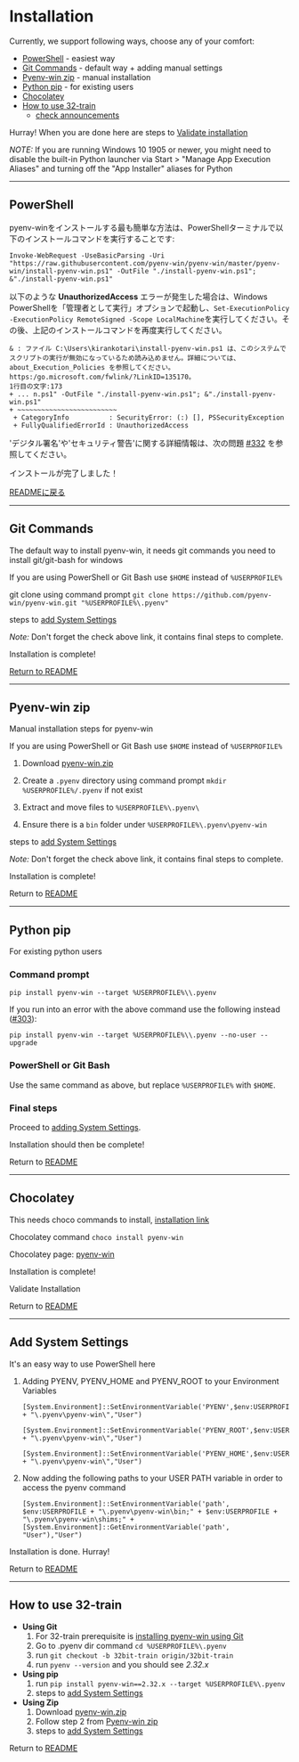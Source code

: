 # Installation

Currently, we support following ways, choose any of your comfort:

- [PowerShell](#powershell) - easiest way
- [Git Commands](#git-commands) - default way + adding manual settings
- [Pyenv-win zip](#pyenv-win-zip) - manual installation
- [Python pip](#python-pip) - for existing users
- [Chocolatey](#chocolatey)
- [How to use 32-train](#how-to-use-32-train)  
  - [check announcements](../README.md#お知らせ)

Hurray! When you are done here are steps to [Validate installation](../README.md#インストールの確認)

_NOTE:_ If you are running Windows 10 1905 or newer, you might need to disable the built-in Python launcher via Start > "Manage App Execution Aliases" and turning off the "App Installer" aliases for Python

***

## **PowerShell**

pyenv-winをインストールする最も簡単な方法は、PowerShellターミナルで以下のインストールコマンドを実行することです:

```pwsh
Invoke-WebRequest -UseBasicParsing -Uri "https://raw.githubusercontent.com/pyenv-win/pyenv-win/master/pyenv-win/install-pyenv-win.ps1" -OutFile "./install-pyenv-win.ps1"; &"./install-pyenv-win.ps1"
```

以下のような **UnauthorizedAccess** エラーが発生した場合は、Windows PowerShellを「管理者として実行」オプションで起動し、`Set-ExecutionPolicy -ExecutionPolicy RemoteSigned -Scope LocalMachine`を実行してください。その後、上記のインストールコマンドを再度実行してください。

```plaintext
& : ファイル C:\Users\kirankotari\install-pyenv-win.ps1 は、このシステムでスクリプトの実行が無効になっているため読み込めません。詳細については、about_Execution_Policies を参照してください。https:/go.microsoft.com/fwlink/?LinkID=135170。
1行目の文字:173
+ ... n.ps1" -OutFile "./install-pyenv-win.ps1"; &"./install-pyenv-win.ps1"
+ ~~~~~~~~~~~~~~~~~~~~~~~~~ 
 + CategoryInfo          : SecurityError: (:) [], PSSecurityException 
 + FullyQualifiedErrorId : UnauthorizedAccess
```

'デジタル署名'や'セキュリティ警告'に関する詳細情報は、次の問題 [#332](https://github.com/pyenv-win/pyenv-win/issues/332) を参照してください。

インストールが完了しました！

[READMEに戻る](../README.md#インストール)

***

## **Git Commands**

The default way to install pyenv-win, it needs git commands you need to install git/git-bash for windows

If you are using PowerShell or Git Bash use `$HOME` instead of `%USERPROFILE%`

git clone using command prompt `git clone https://github.com/pyenv-win/pyenv-win.git "%USERPROFILE%\.pyenv"`

steps to [add System Settings](#add-system-settings)

_Note:_ Don't forget the check above link, it contains final steps to complete.

Installation is complete!

[Return to README](../README.md#インストール)

***

## **Pyenv-win zip**

Manual installation steps for pyenv-win

If you are using PowerShell or Git Bash use `$HOME` instead of `%USERPROFILE%`

1. Download [pyenv-win.zip](https://github.com/pyenv-win/pyenv-win/archive/master.zip)

2. Create a `.pyenv` directory using command prompt `mkdir %USERPROFILE%/.pyenv` if not exist

3. Extract and move files to `%USERPROFILE%\.pyenv\`

4. Ensure there is a `bin` folder under `%USERPROFILE%\.pyenv\pyenv-win`

steps to [add System Settings](#add-system-settings)

_Note:_ Don't forget the check above link, it contains final steps to complete.

Installation is complete!

Return to [README](../README.md#インストール)

***

## **Python pip**

For existing python users

### Command prompt

`pip install pyenv-win --target %USERPROFILE%\\.pyenv`  

If you run into an error with the above command use the following instead ([#303](https://github.com/pyenv-win/pyenv-win/issues/303)):

`pip install pyenv-win --target %USERPROFILE%\\.pyenv --no-user --upgrade`

### PowerShell or Git Bash

Use the same command as above, but replace `%USERPROFILE%` with `$HOME`.

### Final steps

Proceed to [adding System Settings](#add-system-settings).

Installation should then be complete!

Return to [README](../README.md#インストール)

***

## **Chocolatey**

This needs choco commands to install, [installation link](https://chocolatey.org/install)

Chocolatey command `choco install pyenv-win`

Chocolatey page: [pyenv-win](https://chocolatey.org/packages/pyenv-win)

Installation is complete!

Validate Installation

Return to [README](../README.md#インストール)

***

## **Add System Settings**

It's an easy way to use PowerShell here

1. Adding PYENV, PYENV_HOME and PYENV_ROOT to your Environment Variables

   ```pwsh
   [System.Environment]::SetEnvironmentVariable('PYENV',$env:USERPROFILE + "\.pyenv\pyenv-win\","User")

   [System.Environment]::SetEnvironmentVariable('PYENV_ROOT',$env:USERPROFILE + "\.pyenv\pyenv-win\","User")

   [System.Environment]::SetEnvironmentVariable('PYENV_HOME',$env:USERPROFILE + "\.pyenv\pyenv-win\","User")
   ```

2. Now adding the following paths to your USER PATH variable in order to access the pyenv command

   ```pwsh
   [System.Environment]::SetEnvironmentVariable('path', $env:USERPROFILE + "\.pyenv\pyenv-win\bin;" + $env:USERPROFILE + "\.pyenv\pyenv-win\shims;" + [System.Environment]::GetEnvironmentVariable('path', "User"),"User")
   ```

Installation is done. Hurray!

Return to [README](../README.md#インストール)

***

## **How to use 32-train**

- **Using Git**
  1. For 32-train prerequisite is [installing pyenv-win using Git](#git-commands)
  2. Go to .pyenv dir command `cd %USERPROFILE%\.pyenv`
  3. run `git checkout -b 32bit-train origin/32bit-train`
  4. run `pyenv --version` and you should see _2.32.x_
- **Using pip**
  1. run `pip install pyenv-win==2.32.x --target %USERPROFILE%\.pyenv`
  2. steps to [add System Settings](#add-system-settings)
- **Using Zip**
  1. Download [pyenv-win.zip](https://github.com/pyenv-win/pyenv-win/archive/32bit-train.zip)
  2. Follow step 2 from [Pyenv-win zip](#pyenv-win-zip)
  3. steps to [add System Settings](#add-system-settings)

Return to [README](../README.md#インストール)

